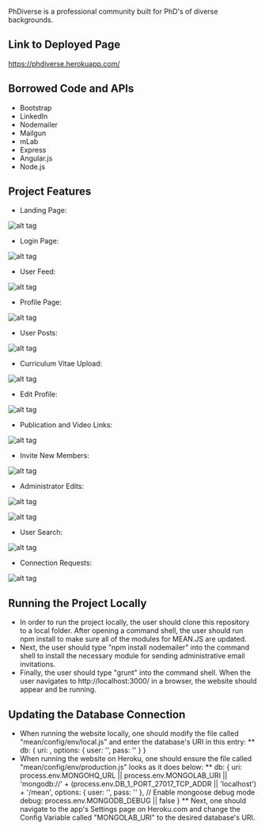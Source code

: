 PhDiverse is a professional community built for PhD's of diverse backgrounds.

## Link to Deployed Page
https://phdiverse.herokuapp.com/

## Borrowed Code and APIs 
* Bootstrap
* LinkedIn
* Nodemailer
* Mailgun
* mLab
* Express
* Angular.js
* Node.js

## Project Features
* Landing Page:

![alt tag](https://github.com/CEN3031-Group8a/PhDiverse/blob/Development/final%20screenshots/SplashPage.JPG)

* Login Page:

![alt tag](https://github.com/CEN3031-Group8a/PhDiverse/blob/Development/final%20screenshots/SignInPage.JPG)

* User Feed:

![alt tag](https://github.com/CEN3031-Group8a/PhDiverse/blob/Development/final%20screenshots/UserFeed.JPG)

* Profile Page:

![alt tag](https://github.com/CEN3031-Group8a/PhDiverse/blob/Development/final%20screenshots/ProfilePage.JPG)

* User Posts:

![alt tag](https://github.com/CEN3031-Group8a/PhDiverse/blob/Development/final%20screenshots/UserPosts.JPG)

* Curriculum Vitae Upload:

![alt tag](https://github.com/CEN3031-Group8a/PhDiverse/blob/Development/final%20screenshots/CVUpload.JPG)

* Edit Profile:

![alt tag](https://github.com/CEN3031-Group8a/PhDiverse/blob/Development/final%20screenshots/EditProfile.JPG)

* Publication and Video Links:

![alt tag](https://github.com/CEN3031-Group8a/PhDiverse/blob/Development/final%20screenshots/UserLinks.JPG)

* Invite New Members:

![alt tag](https://github.com/CEN3031-Group8a/PhDiverse/blob/Development/final%20screenshots/InviteNewMembers.JPG)

* Administrator Edits:

![alt tag](https://github.com/CEN3031-Group8a/PhDiverse/blob/Development/final%20screenshots/AdminEdits.JPG)

![alt tag](https://github.com/CEN3031-Group8a/PhDiverse/blob/Development/final%20screenshots/AdminPrivileges.JPG)

* User Search:

![alt tag](https://github.com/CEN3031-Group8a/PhDiverse/blob/Development/final%20screenshots/UserSearch.JPG)

* Connection Requests:

![alt tag](https://github.com/CEN3031-Group8a/PhDiverse/blob/Development/final%20screenshots/ConnectionRequests.JPG)

## Running the Project Locally
* In order to run the project locally, the user should clone this repository to a local folder. After opening a command shell, the user should run npm install to make sure all of the modules for MEAN.JS are updated.
* Next, the user should type "npm install nodemailer" into the command shell to install the necessary module for sending administrative email invitations.
* Finally, the user should type "grunt" into the command shell. When the user navigates to http://localhost:3000/ in a browser, the website should appear and be running.

## Updating the Database Connection
* When running the website locally, one should modify the file called "mean/config/env/local.js" and enter the database's URI in this entry:
** db: {
    uri: <your URI goes here>,
    options: {
      user: '',
      pass: ''
    }
  }
* When running the website on Heroku, one should ensure the file called "mean/config/env/production.js" looks as it does below:
** db: {
    uri: process.env.MONGOHQ_URL || process.env.MONGOLAB_URI || 'mongodb://' + (process.env.DB_1_PORT_27017_TCP_ADDR || 'localhost') + '/mean',
    options: {
      user: '',
      pass: ''
    },
    // Enable mongoose debug mode
    debug: process.env.MONGODB_DEBUG || false
  }
** Next, one should navigate to the app's Settings page on Heroku.com and change the Config Variable called "MONGOLAB_URI" to the desired database's URI.

